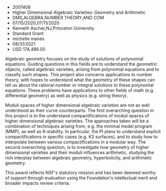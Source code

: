 
* 2001408
* Higher Dimensional Algebraic Varieties: Geometry and Arithmetic
* DMS,ALGEBRA,NUMBER THEORY,AND COM
* 07/15/2020,07/11/2020
* Kenneth Ascher,NJ,Princeton University
* Standard Grant
* michelle manes
* 08/31/2021
* USD 174,486.00

Algebraic geometry focuses on the study of solutions of polynomial equations.
Guiding questions in this fields are to understand the geometric objects, called
algebraic varieties, arising from polynomial equations and to classify such
shapes. This project also concerns applications to number theory, with hopes to
understand what the geometry of these shapes can tell us about the rational
number or integral solutions to these polynomial equations. These problems have
applications to other fields of math (e.g. differential geometry) as well as
physics (e.g. string theory).

Moduli spaces of higher dimensional algebraic varieties are not as well
understood as their curve counterparts. The first overarching question in this
project is to the understand compactifications of moduli spaces of higher
dimensional algebraic varieties. The approaches taken will be a combination of
techniques arising from, e.g. the minimal model program (MMP), as well as
K-stability. In particular, the PI plans to understand explicit
compactifications in specific cases (e.g. K3 surfaces), and to study how to
interpolate between various compactifications in a modular way. The second
overarching question, is to investigate how geometry of higher dimensional
varieties and their moduli influences arithmetic, studying the rich interplay
between algebraic geometry, hyperbolicity, and arithmetic geometry.

This award reflects NSF's statutory mission and has been deemed worthy of
support through evaluation using the Foundation's intellectual merit and broader
impacts review criteria.
